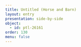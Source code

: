 ```yaml
---
title: Untitled (Horse and Barn)
layout: entry
presentation: side-by-side
object:
  - id: ptl-26161
order: 130
menu: false
---
```








